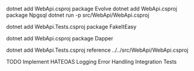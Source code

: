 
dotnet add WebApi.csproj package Evolve
dotnet add WebApi.csproj package Npgsql
dotnet run -p src/WebApi/WebApi.csproj

 dotnet add WebApi.Tests.csproj package FakeItEasy

dotnet add WebApi.csproj package Dapper

 dotnet add WebApi.Tests.csproj reference ../../src/WebApi/WebApi.csproj

TODO
Implement HATEOAS
Logging
Error Handling
Integration Tests